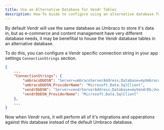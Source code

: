 ```yaml
---
title: Use an Alternative Database for Vendr Tables
description: How-To Guide to configure using an alternative database for the tables of Vendr, the eCommerce solution for Umbraco
---
```


By default Vendr will use the same database as Umbraco to store it's data in, but as e-commerce and content management have very different database needs, it may be benefitial to house the Vendr database tables in an alternative database.

To do this, you can configure a Vendr specific connection string in your app settings `ConnectionStrings` section.

````json
{
    ...
    "ConnectionStrings": {
        "umbracoDbDSN": "Server=umbracoServerAddress;Database=myUmbracoDb;User Id=myUsername;Password=myPassword;",
        "umbracoDbDSN_ProviderName": "Microsoft.Data.SqlClient",
        "vendrDbDSN": "Server=vendrServerAddress;Database=myVendrDb;User Id=myUsername;Password=myPassword;",
        "vendrDbDSN_ProviderName": "Microsoft.Data.SqlClient"
    },
    ...
}

````

Now when Vendr runs, it will perform all of it's migrations and opperations against this database instead of the default Umbraco database.

